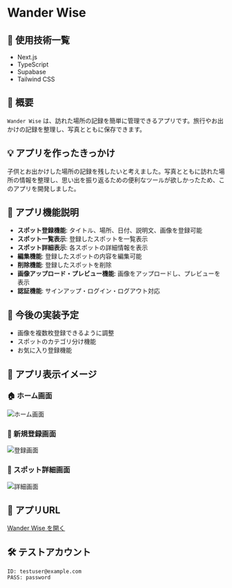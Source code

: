 # Wander Wise

## 🚀 使用技術一覧
- Next.js
- TypeScript
- Supabase
- Tailwind CSS

## 📖 概要
`Wander Wise` は、訪れた場所の記録を簡単に管理できるアプリです。旅行やお出かけの記録を整理し、写真とともに保存できます。

## 💡 アプリを作ったきっかけ
子供とお出かけした場所の記録を残したいと考えました。写真とともに訪れた場所の情報を整理し、思い出を振り返るための便利なツールが欲しかったため、このアプリを開発しました。

## 🎯 アプリ機能説明
- **スポット登録機能**: タイトル、場所、日付、説明文、画像を登録可能
- **スポット一覧表示**: 登録したスポットを一覧表示
- **スポット詳細表示**: 各スポットの詳細情報を表示
- **編集機能**: 登録したスポットの内容を編集可能
- **削除機能**: 登録したスポットを削除
- **画像アップロード・プレビュー機能**: 画像をアップロードし、プレビューを表示
- **認証機能**: サインアップ・ログイン・ログアウト対応

## 🔧 今後の実装予定
- 画像を複数枚登録できるように調整
- スポットのカテゴリ分け機能
- お気に入り登録機能

## 📱 アプリ表示イメージ
### 🏠 ホーム画面
![ホーム画面](./スクリーンショット_2025-01-31_1.13.38.png)

### 📝 新規登録画面
![登録画面](./スクリーンショット_2025-01-31_1.13.44.png)

### 📍 スポット詳細画面
![詳細画面](./スクリーンショット_2025-01-31_1.14.53.png)

## 🔗 アプリURL
[Wander Wise を開く](https://wander-wise.herokuapp.com/)

## 🛠 テストアカウント
```
ID: testuser@example.com
PASS: password
```

